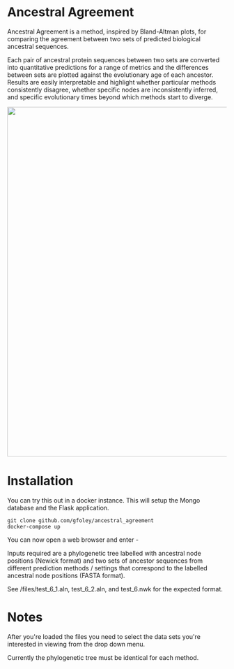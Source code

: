 # Ancestral Agreement

Ancestral Agreement is a method, inspired by Bland-Altman plots, for comparing the agreement between two sets of predicted biological ancestral sequences.


Each pair of ancestral protein sequences between two sets are converted into quantitative predictions for a range of metrics and the differences between sets are plotted against the evolutionary age of each ancestor. Results are easily interpretable and highlight whether particular methods consistently disagree, whether specific nodes are inconsistently inferred, and specific evolutionary times beyond which methods start to diverge.

<img src="https://raw.githubusercontent.com/gabefoley/ancestral_agreement/main/images/ancestral_agreement_gui.png" width="800">



# Installation

You can try this out in a docker instance. This will setup the Mongo database and the Flask application.

```
git clone github.com/gfoley/ancestral_agreement
docker-compose up
```

You can now open a web browser and enter - 

Inputs required are a phylogenetic tree labelled with ancestral node positions (Newick format) and two sets of ancestor sequences from different prediction methods / settings that correspond to the labelled ancestral node positions (FASTA format). 

See /files/test_6_1.aln, test_6_2.aln, and test_6.nwk for the expected format.


# Notes

After you're loaded the files you need to select the data sets you're interested in viewing from the drop down menu.

Currently the phylogenetic tree must be identical for each method.
